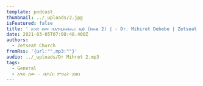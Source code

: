 ```yaml
---
template: podcast
thumbnail: ../_uploads/2.jpg
isFeatured: false
title: ' አንድ ሰው በእግዚአብሔር እጅ (ክፍል 2) | - Dr. Mihiret Debebe | Zetseat Church'
date: 2021-03-05T07:08:48.400Z
authors:
  - Zetseat Church
fromRss: '{url:"",mp3:""}'
audio: ../_uploads/Dr Mihret 2.mp3
tags:
  - General
  - አንድ ሰው - በዶ/ር ምሀረት ደበበ
---
```

